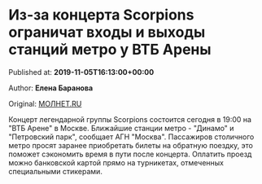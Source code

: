 
# Из-за концерта Scorpions ограничат входы и выходы станций метро у ВТБ Арены

Published at: **2019-11-05T16:13:00+00:00**

Author: **Елена Баранова**

Original: [МОЛНЕТ.RU](https://www.molnet.ru/mos/ru/culture/o_717482)

Концерт легендарной группы Scorpions состоится сегодня в 19:00 на "ВТБ Арене" в Москве. Ближайшие станции метро - "Динамо" и "Петровский парк", сообщает АГН "Москва".
Пассажиров столичного метро просят заранее приобретать билеты на обратную поездку, это поможет сэкономить время в пути после концерта. Оплатить проезд можно банковской картой прямо на турникетах, отмеченных специальными стикерами.
